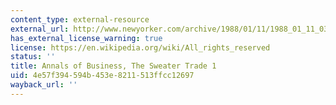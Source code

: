 ```yaml
---
content_type: external-resource
external_url: http://www.newyorker.com/archive/1988/01/11/1988_01_11_039_TNY_CARDS_000347432
has_external_license_warning: true
license: https://en.wikipedia.org/wiki/All_rights_reserved
status: ''
title: Annals of Business, The Sweater Trade 1
uid: 4e57f394-594b-453e-8211-513ffcc12697
wayback_url: ''
---
```

